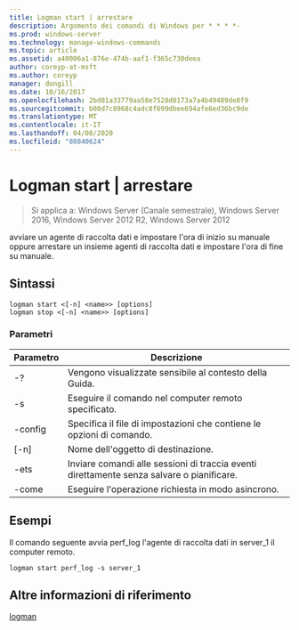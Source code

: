```yaml
---
title: Logman start | arrestare
description: Argomento dei comandi di Windows per * * * *-
ms.prod: windows-server
ms.technology: manage-windows-commands
ms.topic: article
ms.assetid: a40006a1-876e-474b-aaf1-f365c730deea
author: coreyp-at-msft
ms.author: coreyp
manager: dongill
ms.date: 10/16/2017
ms.openlocfilehash: 2bd81a33779aa58e7528d0173a7a4b49489de8f9
ms.sourcegitcommit: b00d7c8968c4adc8f699dbee694afe6ed36bc9de
ms.translationtype: MT
ms.contentlocale: it-IT
ms.lasthandoff: 04/08/2020
ms.locfileid: "80840624"
---
```

# <a name="logman-start--stop"></a>Logman start | arrestare

>Si applica a: Windows Server (Canale semestrale), Windows Server 2016, Windows Server 2012 R2, Windows Server 2012

avviare un agente di raccolta dati e impostare l'ora di inizio su manuale oppure arrestare un insieme agenti di raccolta dati e impostare l'ora di fine su manuale.  

## <a name="syntax"></a>Sintassi  
```  
logman start <[-n] <name>> [options]  
logman stop <[-n] <name>> [options]  
```  
### <a name="parameters"></a>Parametri  

|     Parametro      |                                 Descrizione                                  |
|--------------------|------------------------------------------------------------------------------|
|         -?         |                       Vengono visualizzate sensibile al contesto della Guida.                       |
| -s <computer name> |            Eseguire il comando nel computer remoto specificato.             |
|  -config <value>   |           Specifica il file di impostazioni che contiene le opzioni di comando.            |
|    [-n] <name>     |                          Nome dell'oggetto di destinazione.                          |
|        -ets        | Inviare comandi alle sessioni di traccia eventi direttamente senza salvare o pianificare. |
|        -come         |               Eseguire l'operazione richiesta in modo asincrono.                |

## <a name="examples"></a><a name=BKMK_examples></a>Esempi  
Il comando seguente avvia perf_log l'agente di raccolta dati in server_1 il computer remoto.  
```  
logman start perf_log -s server_1  
```  
## <a name="additional-references"></a>Altre informazioni di riferimento  
[logman](logman.md)  
